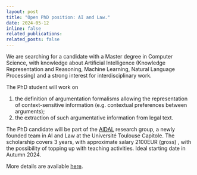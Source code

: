 ```yaml
---
layout: post
title: "Open PhD position: AI and Law."
date: 2024-05-12
inline: false
related_publications: 
related_posts: false
---
```


We are searching for a candidate with a Master degree in Computer Science, with knowledge about Artificial Intelligence (Knowledge Representation and Reasoning, Machine Learning, Natural Language Processing) and a strong interest for interdisciplinary work.

The PhD student will work on 
1. the definition of argumentation formalisms allowing the representation of context-sensitive information (e.g. contextual preferences between arguments); 
2. the extraction of such argumentative information from legal text.

The PhD candidate will be part of the [AIDAL](https://www.irit.fr/aidal/) research group, a newly founded team in AI and Law at the Université Toulouse Capitole. The scholarship covers 3 years, with approximate salary 2100EUR (gross) , with the possibility of topping up with teaching activities. Ideal starting date in Autumn 2024.

More details are available [here](/assets/pdf/aidal_PhD.pdf).